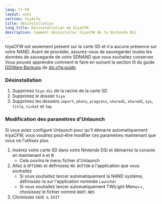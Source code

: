 ```yaml
---
lang: fr-FR
layout: wiki
section: hiyacfw
title: Désinstallation
long_title: Désinstallation de hiyaCFW
description: Comment désinstaller hiyaCFW de la Nintendo DSi
---
```


hiyaCFW est seulement présent sur la carte SD et n'a aucune présence sur votre NAND. Avant de procéder, assurez-vous de sauvegarder toutes les données de sauvegarde de votre SDNAND que vous souhaitez conserver. Vous pouvez apprendre comment le faire en suivant la section III du guide [DSiWare Backups](https://dsi.cfw.guide/dsiware-backups.html#section-iii---extracting-the-save-file-optional) de [dsi.cfw.guide](https://dsi.cfw.guide).

### Désinstallation
1. Supprimez `hiya.dsi` de la racine de la carte SD
1. Supprimez le dossier `hiya`
1. Supprimez les dossiers `import`, `photo`, `progress`, `shared1`, `shared2`, `sys`, `title`, `ticket` et `tmp`

### Modification des paramètres d'Unlaunch

Si vous aviez configuré Unlaunch pour qu'il démarre automatiquement hiyaCFW, vous voudrez peut-être modifier ces paramètres maintenant que vous ne l'utilisez plus.

1. Insérez votre carte SD dans votre Nintendo DSi et démarrez la console en maintenant <kbd class="face">A</kbd> et <kbd class="face">B</kbd>
    - Cela ouvrira le menu fichier d'Unlaunch
1. Allez à `OPTIONS` et définissez `NO BUTTON` à l'application que vous souhaitez
    - Si vous souhaitez lancer automatiquement la NAND système, définissez-la sur l'application nommée `Launcher`
    - Si vous souhaitez lancer automatiquement TWiLight Menu++, choisissez le fichier nommé `BOOT.NDS`
1. Choisissez `SAVE & EXIT`
